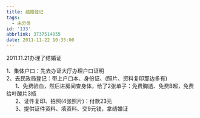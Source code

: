 ```yaml
---
title: 结婚登记
tags:
  - 未分类
id: '133'
abbrlink: 3737514855
date: 2011-11-22 10:35:00
---
```


2011.11.21办理了结婚证  
  
  
1、集体户口：先去办证大厅办理户口证明  
2、去民政局登记：带上户口本、身份证、(照片、资料复印那边多有)  
      1、免费验血，然后进房间查身体，给了2张单子：免费胸透、免费B超，免费给叶酸片3瓶  
      2、证件复印、拍照(4张照片)：付款23元  
      3、提供证件资料、填资料、交9元钱，拿结婚证